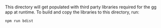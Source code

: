 This directory will get populated with third party libraries required for the gg app at runtime. To build and copy the libraries to this directory, run:

`npm run bdist`
